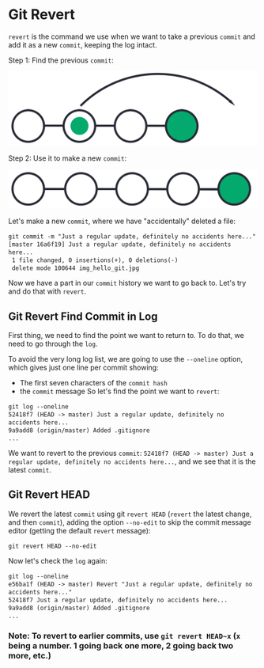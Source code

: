 # Git Revert

`revert` is the command we use when we want to take a previous `commit` and add it as a new `commit`, keeping the log intact.

Step 1: Find the previous `commit`:

![alt text](image-7.png)

Step 2: Use it to make a new `commit`:

![alt text](image-8.png)

Let's make a new `commit`, where we have "accidentally" deleted a file:

```
git commit -m "Just a regular update, definitely no accidents here..."
[master 16a6f19] Just a regular update, definitely no accidents here...
 1 file changed, 0 insertions(+), 0 deletions(-)
 delete mode 100644 img_hello_git.jpg
 ```
 Now we have a part in our `commit` history we want to go back to. Let's try and do that with `revert`.

 ## Git Revert Find Commit in Log

 First thing, we need to find the point we want to return to. To do that, we need to go through the `log`.

To avoid the very long log list, we are going to use the `--oneline` option, which gives just one line per commit showing:

* The first seven characters of the `commit hash`
* the `commit` message
So let's find the point we want to `revert`:

```
git log --oneline
52418f7 (HEAD -> master) Just a regular update, definitely no accidents here...
9a9add8 (origin/master) Added .gitignore
...
```

We want to revert to the previous `commit`: `52418f7 (HEAD -> master) Just a regular update, definitely no accidents here...`, and we see that it is the latest `commit`.

## Git Revert HEAD

We revert the latest `commit` using git `revert HEAD` (`revert` the latest change,  and then `commit`), adding the option `--no-edit` to skip the commit message editor (getting the default `revert` message):

```
git revert HEAD --no-edit
```

Now let's check the `log` again:

```
git log --oneline
e56ba1f (HEAD -> master) Revert "Just a regular update, definitely no accidents here..."
52418f7 Just a regular update, definitely no accidents here...
9a9add8 (origin/master) Added .gitignore
...
```

### Note: To revert to earlier commits, use `git revert HEAD~x` (`x` being a number. 1 going back one more, 2 going back two more, etc.)